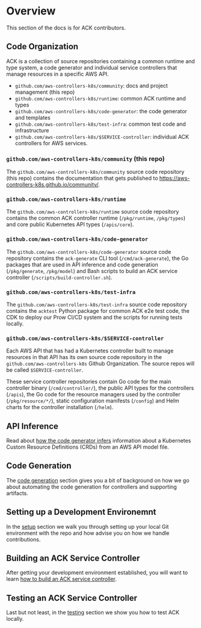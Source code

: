 # Overview

This section of the docs is for ACK contributors.

## Code Organization

ACK is a collection of source repositories containing a common runtime and type
system, a code generator and individual service controllers that manage
resources in a specific AWS API.

* `github.com/aws-controllers-k8s/community`: docs and project management (this repo)
* `github.com/aws-controllers-k8s/runtime`: common ACK runtime and types
* `github.com/aws-controllers-k8s/code-generator`: the code generator and
  templates
* `github.com/aws-controllers-k8s/test-infra`: common test code and infrastructure
* `github.com/aws-controllers-k8s/$SERVICE-controller`: individual ACK
  controllers for AWS services.

### `github.com/aws-controllers-k8s/community` (this repo)

The `github.com/aws-controllers-k8s/community` source code repository (this
repo) contains the documentation that gets published to
https://aws-controllers-k8s.github.io/community/.

### `github.com/aws-controllers-k8s/runtime`

The `github.com/aws-controllers-k8s/runtime` source code repository contains
the common ACK controller runtime (`/pkg/runtime`, `/pkg/types`) and core
public Kubernetes API types (`/apis/core`).

### `github.com/aws-controllers-k8s/code-generator`

The `github.com/aws-controllers-k8s/code-generator` source code repository
contains the `ack-generate` CLI tool (`/cmd/ack-generate`), the Go packages
that are used in API inference and code generation (`/pkg/generate`,
`/pkg/model`) and Bash scripts to build an ACK service controller
(`/scripts/build-controller.sh`).

### `github.com/aws-controllers-k8s/test-infra`

The `github.com/aws-controllers-k8s/test-infra` source code repository
contains the `acktest` Python package for common ACK e2e test code, the CDK to
deploy our Prow CI/CD system and the scripts for running tests locally.

### `github.com/aws-controllers-k8s/$SERVICE-controller`

Each AWS API that has had a Kubernetes controller built to manage resources in
that API has its own source code repository in the
`github.com/aws-controllers-k8s` Github Organization. The source repos will be
called `$SERVICE-controller`.

These service controller repositories contain Go code for the main controller
binary (`/cmd/controller/`), the public API types for the controllers
(`/apis`), the Go code for the resource managers used by the controller
(`/pkg/resource/*/`), static configuration manifests (`/config`) and Helm
charts for the controller installation (`/helm`).

## API Inference

Read about [how the code generator infers][api-inference] information about a
Kubernetes Custom Resource Definitions (CRDs) from an AWS API model file.

[api-inference]: https://aws-controllers-k8s.github.io/community/dev-docs/api-inference/

## Code Generation

The [code generation](../code-generation/) section gives you a bit of background
on how we go about automating the code generation for controllers and supporting
artifacts.

## Setting up a Development Environemnt

In the [setup](../setup/) section we walk you through setting up your local Git
environment with the repo and how advise you on how we handle contributions.

## Building an ACK Service Controller

After getting your development environment established, you will want to learn
[how to build an ACK service controller](../building-controller).

## Testing an ACK Service Controller

Last but not least, in the [testing](../testing/) section we show you how to
test ACK locally.
